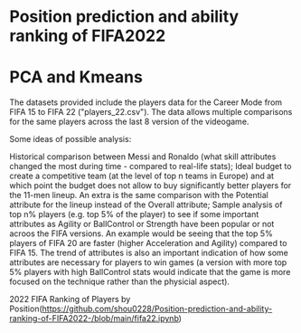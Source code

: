 # Position prediction and ability ranking of FIFA2022 
# PCA and Kmeans

The datasets provided include the players data for the Career Mode from FIFA 15 to FIFA 22 ("players_22.csv"). The data allows multiple comparisons for the same players across the last 8 version of the videogame.

Some ideas of possible analysis:

Historical comparison between Messi and Ronaldo (what skill attributes changed the most during time - compared to real-life stats);
Ideal budget to create a competitive team (at the level of top n teams in Europe) and at which point the budget does not allow to buy significantly better players for the 11-men lineup. An extra is the same comparison with the Potential attribute for the lineup instead of the Overall attribute;
Sample analysis of top n% players (e.g. top 5% of the player) to see if some important attributes as Agility or BallControl or Strength have been popular or not acroos the FIFA versions. An example would be seeing that the top 5% players of FIFA 20 are faster (higher Acceleration and Agility) compared to FIFA 15. The trend of attributes is also an important indication of how some attributes are necessary for players to win games (a version with more top 5% players with high BallControl stats would indicate that the game is more focused on the technique rather than the physicial aspect).

2022 FIFA Ranking of Players by Position(https://github.com/shou0228/Position-prediction-and-ability-ranking-of-FIFA2022-/blob/main/fifa22.ipynb)
